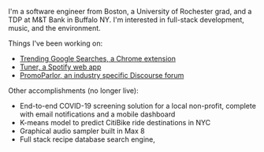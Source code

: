 I'm a software engineer from Boston, a University of Rochester grad, and a TDP at M&T Bank in Buffalo NY. I'm interested in full-stack development, music, and the environment.

Things I've been working on:
- [Trending Google Searches, a Chrome extension](https://tommygeiger.com/trending-google-searches)
- [Tuner, a Spotify web app](https://tommygeiger.com/tuner)
- [PromoParlor, an industry specific Discourse forum](https://promoparlor.com)

Other accomplishments (no longer live):
- End-to-end COVID-19 screening solution for a local non-profit, complete with email notifications and a mobile dashboard
- K-means model to predict CitiBike ride destinations in NYC
- Graphical audio sampler built in Max 8
- Full stack recipe database search engine, 

